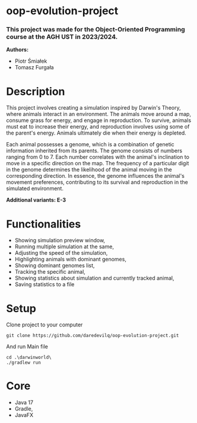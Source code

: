 # oop-evolution-project

<h3>This project was made for the Object-Oriented Programming course at the AGH UST in 2023/2024.</h3>

**Authors:**

- Piotr Śmiałek
- Tomasz Furgała


# Description
This project involves creating a simulation inspired by Darwin's Theory, where animals interact in an environment. The animals move around a map, consume grass for energy, and engage in reproduction. To survive, animals must eat to increase their energy, and reproduction involves using some of the parent's energy. Animals ultimately die when their energy is depleted.

Each animal possesses a genome, which is a combination of genetic information inherited from its parents. The genome consists of numbers ranging from 0 to 7. Each number correlates with the animal's inclination to move in a specific direction on the map. The frequency of a particular digit in the genome determines the likelihood of the animal moving in the corresponding direction. In essence, the genome influences the animal's movement preferences, contributing to its survival and reproduction in the simulated environment.


**Additional variants: E-3**


# Functionalities

- Showing simulation preview window,
- Running multiple simulation at the same,
- Adjusting the speed of the simulation,
- Highlighting animals with dominant genomes,
- Showing dominant genomes list,
- Tracking the specific animal,
- Showing statistics about simulation and currently tracked animal,
- Saving statistics to a file



# Setup

Clone project to your computer
```
git clone https://github.com/daredevilq/oop-evolution-project.git
```
And run Main file
```
cd .\darwinworld\
./gradlew run  
```

# Core

- Java 17
- Gradle,
- JavaFX

